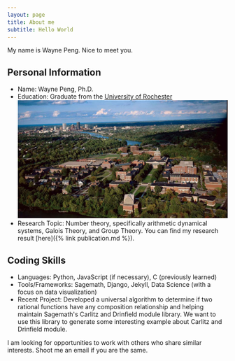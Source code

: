 ```yaml
---
layout: page
title: About me
subtitle: Hello World
---
```


My name is Wayne Peng. Nice to meet you.

## Personal Information
* Name: Wayne Peng, Ph.D.
* Education: Graduate from the [University of Rochester](https://www.sas.rochester.edu/mth/)
![Beautiful Rochester](./assets/img/rochester.jpg)
* Research Topic: Number theory, specifically arithmetic dynamical systems, Galois Theory, and Group Theory. You can find my research result [here]({% link publication.md %}).

## Coding Skills
* Languages: Python, JavaScript (if necessary), C (previously learned)
* Tools/Frameworks: Sagemath, Django, Jekyll, Data Science (with a focus on data visualization)
* Recent Project: Developed a universal algorithm to determine if two rational functions have any composition relationship and helping maintain Sagemath's Carlitz and Drinfield module library. We want to use this library to generate some interesting example about Carlitz and Drinfield module.

I am looking for opportunities to work with others who share similar interests. Shoot me an email if you are the same.